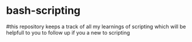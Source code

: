 # bash-scripting
#this repository keeps a track of all my learnings of scripting which will be helpfull to you to follow up if you a new to scripting
